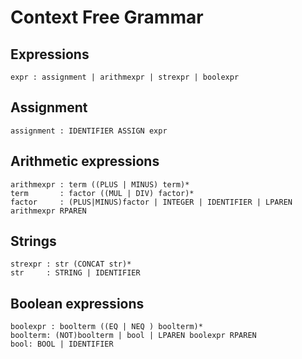 # Context Free Grammar


## Expressions

```
expr : assignment | arithmexpr | strexpr | boolexpr

```

## Assignment

```
assignment : IDENTIFIER ASSIGN expr
```

## Arithmetic expressions

```
arithmexpr : term ((PLUS | MINUS) term)*
term       : factor ((MUL | DIV) factor)*
factor     : (PLUS|MINUS)factor | INTEGER | IDENTIFIER | LPAREN arithmexpr RPAREN
```

## Strings

```
strexpr : str (CONCAT str)*
str     : STRING | IDENTIFIER
```

## Boolean expressions

```
boolexpr : boolterm ((EQ | NEQ ) boolterm)*
boolterm: (NOT)boolterm | bool | LPAREN boolexpr RPAREN
bool: BOOL | IDENTIFIER
```
